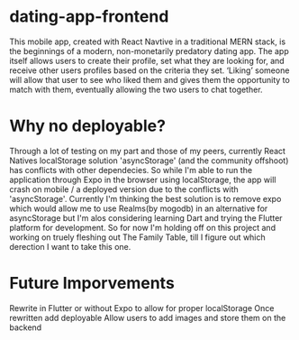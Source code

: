 # dating-app-frontend
This mobile app, created with React Navtive in a traditional MERN stack, is the beginnings of a modern, non-monetarily predatory dating app. The app itself allows users to create their profile, set what they are looking for, and receive other users profiles based on the criteria they set. ‘Liking’ someone will allow that user to see who liked them and gives them the opportunity to match with them, eventually allowing the two users to chat together.

# Why no deployable? 
Through a lot of testing on my part and those of my peers, currently React Natives localStorage solution 'asyncStorage' (and the community offshoot) has conflicts with other dependecies. So while I'm able to run the application through Expo in the browser using localStorage, the app will crash on mobile / a deployed version due to the conflicts with 'asyncStorage'. Currently I'm thinking the best solution is to remove expo which would allow me to use Realms(by mogodb) in an alternative for asyncStorage but I'm alos considering learning Dart and trying the Flutter platform for development. So for now I'm holding off on this project and working on truely fleshing out The Family Table, till I figure out which derection I want to take this one.  

# Future Imporvements
Rewrite in Flutter or without Expo to allow for proper localStorage
Once rewritten add deployable
Allow users to add images and store them on the backend
